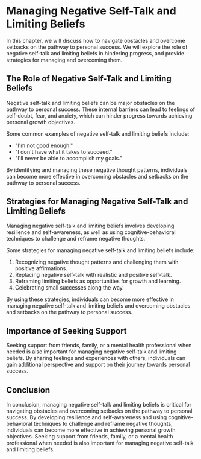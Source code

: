 Managing Negative Self-Talk and Limiting Beliefs
=========================================================================================================

In this chapter, we will discuss how to navigate obstacles and overcome setbacks on the pathway to personal success. We will explore the role of negative self-talk and limiting beliefs in hindering progress, and provide strategies for managing and overcoming them.

The Role of Negative Self-Talk and Limiting Beliefs
---------------------------------------------------

Negative self-talk and limiting beliefs can be major obstacles on the pathway to personal success. These internal barriers can lead to feelings of self-doubt, fear, and anxiety, which can hinder progress towards achieving personal growth objectives.

Some common examples of negative self-talk and limiting beliefs include:

* "I'm not good enough."
* "I don't have what it takes to succeed."
* "I'll never be able to accomplish my goals."

By identifying and managing these negative thought patterns, individuals can become more effective in overcoming obstacles and setbacks on the pathway to personal success.

Strategies for Managing Negative Self-Talk and Limiting Beliefs
---------------------------------------------------------------

Managing negative self-talk and limiting beliefs involves developing resilience and self-awareness, as well as using cognitive-behavioral techniques to challenge and reframe negative thoughts.

Some strategies for managing negative self-talk and limiting beliefs include:

1. Recognizing negative thought patterns and challenging them with positive affirmations.
2. Replacing negative self-talk with realistic and positive self-talk.
3. Reframing limiting beliefs as opportunities for growth and learning.
4. Celebrating small successes along the way.

By using these strategies, individuals can become more effective in managing negative self-talk and limiting beliefs and overcoming obstacles and setbacks on the pathway to personal success.

Importance of Seeking Support
-----------------------------

Seeking support from friends, family, or a mental health professional when needed is also important for managing negative self-talk and limiting beliefs. By sharing feelings and experiences with others, individuals can gain additional perspective and support on their journey towards personal success.

Conclusion
----------

In conclusion, managing negative self-talk and limiting beliefs is critical for navigating obstacles and overcoming setbacks on the pathway to personal success. By developing resilience and self-awareness and using cognitive-behavioral techniques to challenge and reframe negative thoughts, individuals can become more effective in achieving personal growth objectives. Seeking support from friends, family, or a mental health professional when needed is also important for managing negative self-talk and limiting beliefs.


